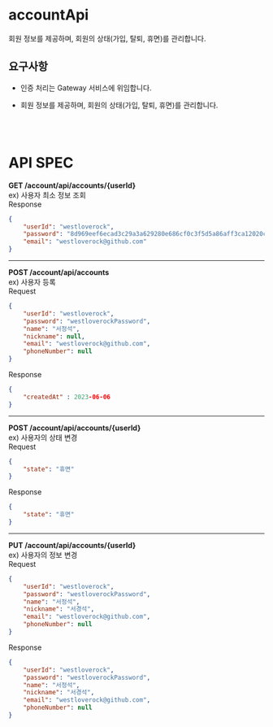 # accountApi
회원 정보를 제공하며, 회원의 상태(가입, 탈퇴, 휴면)를 관리합니다.

## 요구사항
- 인증 처리는 Gateway 서비스에 위임합니다.

- 회원 정보를 제공하며, 회원의 상태(가입, 탈퇴, 휴면)를 관리합니다.
  
<br><br>

# API SPEC

**GET /account/api/accounts/{userId}**  
ex) 사용자 최소 정보 조회  
Response
```json
{
    "userId": "westloverock",
    "password": "8d969eef6ecad3c29a3a629280e686cf0c3f5d5a86aff3ca12020c923adc6c92",
    "email": "westloverock@github.com"
}
```
---
**POST /account/api/accounts**  
ex) 사용자 등록  
Request
```json
{
    "userId": "westloverock",
    "password": "westloverockPassword",
    "name": "서정석",
    "nickname": null,
    "email": "westloverock@github.com",
    "phoneNumber": null
}
```
Response
```json
{
    "createdAt" : 2023-06-06
}
```
---
**POST /account/api/accounts/{userId}**   
ex) 사용자의 상태 변경  
Request
```json
{
    "state": "휴면"
}
```
Response
```json
{
    "state": "휴면"
}
```
---
**PUT /account/api/accounts/{userId}**  
ex) 사용자의 정보 변경  
Request
```json
{
    "userId": "westloverock",
    "password": "westloverockPassword",
    "name": "서정석",
    "nickname": "서경석",
    "email": "westloverock@github.com",
    "phoneNumber": null
}
```
Response
```json
{
    "userId": "westloverock",
    "password": "westloverockPassword",
    "name": "서정석",
    "nickname": "서경석",
    "email": "westloverock@github.com",
    "phoneNumber": null
}
```